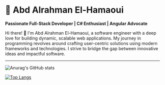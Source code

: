 
# 🌟 Abd Alrahman El-Hamaoui  

**Passionate Full-Stack Developer | C# Enthusiast | Angular Advocate**

Hi there! 👋 I'm Abd Alrahman El-Hamaoui, a software engineer with a deep love for building dynamic, scalable web applications. My journey in programming revolves around crafting user-centric solutions using modern frameworks and technologies. I strive to bridge the gap between innovative ideas and impactful software.

---

![Anurag's GitHub stats](https://readme-stats-pied-ten.vercel.app/api?username=karlof002&show_icons=true&theme=dark)

[![Top Langs](https://readme-stats-pied-ten.vercel.app/api/top-langs/?username=karlof002&theme=dark&langs_count=19&layout=donut)](https://github.com/anuraghazra/github-readme-stats)


